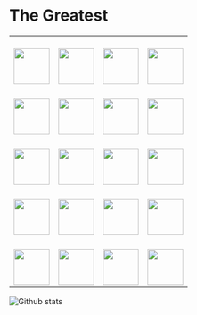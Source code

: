 
# The Greatest

<table>
  <tbody>
    <tr valign="middle">
      <td width="25%" align="center">
        <br>
        <img height="64px" src="https://cdn.svgporn.com/logos/javascript.svg">
        <br>
      </td>
      <td width="25%" align="center">
        <br>
        <img height="64px" src="https://cdn.svgporn.com/logos/react.svg">
        <br>
      </td>
      <td width="25%" align="center">
        <br>
        <img height="64px" src="https://cdn.worldvectorlogo.com/logos/android.svg">
        <br>
      </td>
      <td width="25%" align="center">
        <br>
        <img height="64px" src="https://cdn.svgporn.com/logos/apple.svg">
        <br>
      </td>
    </tr>
    <tr valign="middle">
      <td width="25%" align="center">
        <br>
        <img height="64px" src="https://cdn.svgporn.com/logos/google-cloud.svg">
        <br>
      </td>
      <td width="25%" align="center">
        <br>
        <img height="64px" src="https://cdn.svgporn.com/logos/firebase.svg">
        <br>
      </td>
      <td width="25%" align="center">
        <br>
        <img height="64px" src="https://cdn.svgporn.com/logos/expo.svg">
        <br>
      </td>
      <td width="25%" align="center">
        <br>
        <img height="64px" src="https://cdn.svgporn.com/logos/mobx.svg">
        <br>
      </td>
    </tr>
    <tr valign="middle">
      <td width="25%" align="center">
        <br>
        <img height="64px" src="https://cdn.svgporn.com/logos/google-cloud-platform.svg">
        <br>
      </td>
      <td width="25%" align="center">
        <br>
        <img height="64px" src="https://cdn.svgporn.com/logos/nextjs.svg">
        <br>
      </td>
      <td width="25%" align="center">
        <br>
        <img height="64px" src="https://cdn.worldvectorlogo.com/logos/next-js.svg">
        <br>
      </td>
      <td width="25%" align="center">
        <br>
        <img height="64px" src="https://cdn.svgporn.com/logos/google-cloud-functions.svg">
        <br>
      </td>
    </tr>
    <tr valign="middle">
      <td width="25%" align="center">
        <br>
        <img height="64px" src="https://cdn.worldvectorlogo.com/logos/wordpress-blue.svg">
        <br>
      </td>
      <td width="25%" align="center">
        <br>
        <img height="64px" src="https://cdn.svgporn.com/logos/nodejs-icon.svg">
        <br>
      </td>
      <td width="25%" align="center">
        <br>
        <img height="64px" src="https://cdn.svgporn.com/logos/cpanel.svg">
        <br>
      </td>
      <td width="25%" align="center">
        <br>
        <img height="64px" src="https://cdn.svgporn.com/logos/jquery.svg">
        <br>
      </td>
    </tr>
    <tr valign="middle">
      <td width="25%" align="center">
        <br>
        <img height="64px" src="https://cdn.worldvectorlogo.com/logos/visual-studio-code.svg">
        <br>
      </td>
      <td width="25%" align="center">
        <br>
        <img height="64px" src="https://cdn.svgporn.com/logos/git-icon.svg">
        <br>
      </td>
      <td width="25%" align="center">
        <br>
        <img height="64px" src="https://cdn.svgporn.com/logos/npm.svg">
        <br>
      </td>
      <td width="25%" align="center">
        <br>
        <img height="64px" src="https://cdn.svgporn.com/logos/linux-tux.svg">
        <br>
      </td>
    </tr>
  </tbody>
</table>

![Github stats](https://github-readme-stats.vercel.app/api?username=BossBele&show_icons=true&hide_border=true)
